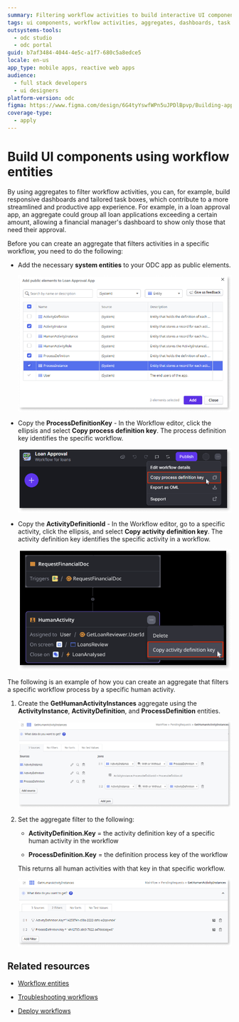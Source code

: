```yaml
---
summary: Filtering workflow activities to build interactive UI components
tags: ui components, workflow activities, aggregates, dashboards, task boxes
outsystems-tools:
  - odc studio
  - odc portal
guid: b7af3484-4044-4e5c-a1f7-680c5a8edce5
locale: en-us
app_type: mobile apps, reactive web apps
audience:
  - full stack developers
  - ui designers
platform-version: odc
figma: https://www.figma.com/design/6G4tyYswfWPn5uJPDlBpvp/Building-apps?node-id=6274-150
coverage-type:
  - apply
---
```

# Build UI components using workflow entities

By using aggregates to filter workflow activities, you can, for example, build responsive dashboards and tailored task boxes, which contribute to a more streamlined and productive app experience. For example, in a loan approval app, an aggregate could group all loan applications exceeding a certain amount, allowing a financial manager's dashboard to show only those that need their approval.

Before you can create an aggregate that filters activities in a specific workflow, you need to do the following:

* Add the necessary **system entities** to your ODC app as public elements.

    ![Screenshot showing adding public elements in ODC Studio](images/workflow-public-elements-odcs.png "Add public elements to your ODC app")

* Copy the **ProcessDefinitionKey** - In the Workflow editor, click the ellipsis and select **Copy process definition key**. The process definition key identifies the specific workflow.

    ![Screenshot showing how to copy the process definition key in the ODC Portal](images/process-def-key-pl.png "Copy the process definition key in ODC Portal")

* Copy the **ActivityDefinitionId** - In the Workflow editor, go to a specific activity, click the ellipsis, and select **Copy activity definition key**. The activity definition key identifies the specific activity in a workflow.
    
    ![Screenshot showing how to copy the activity definition key in the ODC Portal](images/activity-def-key-pl.png "Copy the process definition key in ODC Portal")

The following is an example of how you can create an aggregate that filters a specific workflow process by a specific human activity.

1. Create the **GetHumanActivityInstances** aggregate using the **ActivityInstance**, **ActivityDefinition**, and **ProcessDefinition** entities.

    ![Screenshot showing the GetHumanActivityInstances aggregate in ODC Studio](images/workflows-aggregate-odcs.png "GetHumanActivityInstances aggregate in ODC Studio")

1. Set the aggregate filter to the following:

    * **ActivityDefinition.Key** = the activity definition key of a specific human activity in the workflow

    * **ProcessDefinition.Key** = the definition process key of the workflow

    This returns all human activities with that key in that specific workflow. 
     
    ![Screenshot showing the GetHumanActivityInstances aggregate in ODC Studio](images/workflows-agg-filter-odcs.png "GetHumanActivityInstances aggregate in ODC Studio")

## Related resources

* [Workflow entities](system-entities.md)

* [Troubleshooting workflows](troubleshooting-workflows.md)

* [Deploy workflows](../../deploying-apps/deploy-apps.md)
